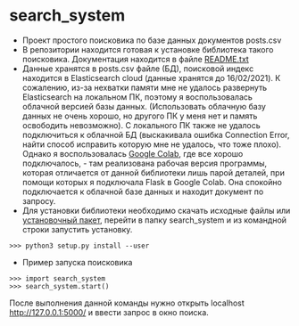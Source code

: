 # search_system

- Проект простого поисковика по базе данных документов posts.csv
- В репозитории находится готовая к установке библиотека такого поисковика. Документация находится в файле [README.txt](https://github.com/AnnaZhuravleva/search_system_project/blob/main/README.txt)
- Данные хранятся в posts.csv файле (БД), поисковой индекс находится в Elasticsearch cloud (данные хранятся до 16/02/2021). К сожалению, из-за нехватки памяти мне не удалось развернуть Elasticsearch на локальном ПК, поэтому я воспользовалась облачной версией базы данных. (Использовать облачную базу данных не очень хорошо, но другого ПК у меня нет и память освободить невозможно). С локального ПК также не удалось подключиться к облачной БД (выскакивала ошибка Connection Error, найти способ исправить которую мне не удалось, что тоже плохо). Однако я воспользовалась [Google Colab](https://colab.research.google.com/drive/1E0yF11tYLqNP1YKX2qmGFZqQHjb5_Qgd?usp=sharing), где все хорошо подключалось, - там реализована рабочая версия программы, которая отличается от данной библиотеки лишь парой деталей, при помощи которых я подключала Flask в Google Colab. Она спокойно подключается к облачной базе данных и находит документ по запросу.
- Для установки библиотеки необходимо скачать исходные файлы или [установочный пакет](https://github.com/AnnaZhuravleva/search_system_project/blob/main/dist/search_system-1.0.tar.gz), перейти в папку search_system и из командной строки запустить установку. 
```
>>> python3 setup.py install --user
```
- Пример запуска поисковика
```
>>> import search_system
>>> search_system.start()
```
После выполнения данной команды нужно открыть localhost http://127.0.0.1:5000/ и ввести запрос в окно поиска.
